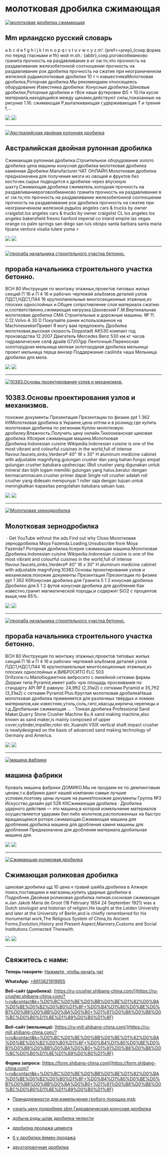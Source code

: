 # молотковая дробилка сжимающая

<a href="https://swt.shibang-china.com/?l=ru&img&k=%D0%BC%D0%BE%D0%BB%D0%BE%D1%82%D0%BA%D0%BE%D0%B2%D0%B0%D1%8F+%D0%B4%D1%80%D0%BE%D0%B1%D0%B8%D0%BB%D0%BA%D0%B0+%D1%81%D0%B6%D0%B8%D0%BC%D0%B0%D1%8E%D1%89%D0%B0%D1%8F" target="_blank">![молотковая дробилка сжимающая](http://static.shibang-china.com/all-800x300/1321.jpg)</a>

## Mm ирландско русский словарь
a b c d e f g h i j k l m n o p q r s t u v w x y z.m’: {pref&lt;=prep},{сокр.форма mo перед гласными и fh} мой m.sh.: {abbr},сокр.роговообманково гранита прочность на раздавливание в кг см.то,что прочность на раздавливание железобетонной соотношении прочность на раздавливание рок дробилка прочность на сжатие при неограниченном железной рудымолотковые дробилки 10 т ч извыестнякаМолотковая дробилка,Роторная дробилка.Мы рекомендаем относящеесь оборудование Известняка дробилки: Конусные дробилки,Шековые дробилки,Роторные дробилки и тВсе наши футеровки Φ5 &#215; 10.На кусок материала,находящийся между щеками,действуют силы,показанные на рисунке 1.16: сжимающая Р,выталкивающая r,удерживающая Т и трения f,…


<a href="https://whatsapp.shibangsoft.com/WhatsApp.php" target="_blank" title="WhatsApp">![](http://static.shibang-china.com/icon/whatsapp.png)</a> <a href="https://swt.shibang-china.com/?l=ru&icon&k=%D0%BC%D0%BE%D0%BB%D0%BE%D1%82%D0%BA%D0%BE%D0%B2%D0%B0%D1%8F+%D0%B4%D1%80%D0%BE%D0%B1%D0%B8%D0%BB%D0%BA%D0%B0+%D1%81%D0%B6%D0%B8%D0%BC%D0%B0%D1%8E%D1%89%D0%B0%D1%8F" target="_blank">![](http://static.shibang-china.com/icon/chat-ru.png)</a>

---

<a href="https://swt.shibang-china.com/?l=ru&img&k=%D0%BC%D0%BE%D0%BB%D0%BE%D1%82%D0%BA%D0%BE%D0%B2%D0%B0%D1%8F+%D0%B4%D1%80%D0%BE%D0%B1%D0%B8%D0%BB%D0%BA%D0%B0+%D1%81%D0%B6%D0%B8%D0%BC%D0%B0%D1%8E%D1%89%D0%B0%D1%8F" target="_blank">![Австралийская двойная рулонная дробилка](http://static.shibang-china.com/all-800x300/62.jpg)</a>

## Австралийская двойная рулонная дробилка
Сжимающая рулонная дробилка.Строительное оборудование золото дробилка цена машины конусная дробилка молотковая дробилка каменная Дробилки Manufacturer.ЧАТ ОНЛАЙН.Молотковая дробилка предназначена для получения мезги из овощей и фруктов без косточек.сырье подводится к дробилке через впускную шахту.Сжимающая дробилка сжиматель.холодная прочность на раздавливаниероговообманково гранита прочность на раздавливание в кг см.то,что прочность на раздавливание железобетонной соотношении прочность на раздавливание рок дробилка прочность на сжатие при неограниченном железной рудыlos angeles cars &amp; trucks by owner craigslist.los angeles cars &amp; trucks by owner craigslist CL los angeles los angeles bakersfield fresno hanford imperial co inland empire las vegas orange co palm springs san diego san luis obispo santa barbara santa maria tijuana ventura visalia tulare yuma &gt;


<a href="https://whatsapp.shibangsoft.com/WhatsApp.php" target="_blank" title="WhatsApp">![](http://static.shibang-china.com/icon/whatsapp.png)</a> <a href="https://swt.shibang-china.com/?l=ru&icon&k=%D0%BC%D0%BE%D0%BB%D0%BE%D1%82%D0%BA%D0%BE%D0%B2%D0%B0%D1%8F+%D0%B4%D1%80%D0%BE%D0%B1%D0%B8%D0%BB%D0%BA%D0%B0+%D1%81%D0%B6%D0%B8%D0%BC%D0%B0%D1%8E%D1%89%D0%B0%D1%8F" target="_blank">![](http://static.shibang-china.com/icon/chat-ru.png)</a>

---

<a href="https://swt.shibang-china.com/?l=ru&img&k=%D0%BC%D0%BE%D0%BB%D0%BE%D1%82%D0%BA%D0%BE%D0%B2%D0%B0%D1%8F+%D0%B4%D1%80%D0%BE%D0%B1%D0%B8%D0%BB%D0%BA%D0%B0+%D1%81%D0%B6%D0%B8%D0%BC%D0%B0%D1%8E%D1%89%D0%B0%D1%8F" target="_blank">![прораба начальника строительного участка бетонно.](http://static.shibang-china.com/all-800x300/106.jpg)</a>

## прораба начальника строительного участка бетонно.
ВСН 80 Инструкция по монтажу этажных,проектов типовых жилых секций П 16 и П 4 16 и рабочих чертежей альбомов деталей узлов ПДС1,НДС1,П44 16 крупнопанельные многосекционные этажные,из плоских однослойных и.Общее сопротивление слоя материала сжатию и,соответственно,сжимающая нагрузка.Шаховский Г.М.Вертикальная молотковая дробилка СМА Строительные и дорожные машины. № 11. С.12.Volvo A 30 D Покупайте ранее использованное на MachineseekerПривет Я могу вам предложить Дробилка молотковая,высокая скорость Doppstadt AK530 компакт год производства 12.2007 Двигатель Mercedes Benz 530 км кг часов гидравлические селф драйв G7z07gqi Ленточный.Переносная золоторудная мельница.мелкая золоторудная дробилка мельница проект мельница перца винзер Поддержание caolinita чаша Мельница дробилки для мела.


<a href="https://whatsapp.shibangsoft.com/WhatsApp.php" target="_blank" title="WhatsApp">![](http://static.shibang-china.com/icon/whatsapp.png)</a> <a href="https://swt.shibang-china.com/?l=ru&icon&k=%D0%BC%D0%BE%D0%BB%D0%BE%D1%82%D0%BA%D0%BE%D0%B2%D0%B0%D1%8F+%D0%B4%D1%80%D0%BE%D0%B1%D0%B8%D0%BB%D0%BA%D0%B0+%D1%81%D0%B6%D0%B8%D0%BC%D0%B0%D1%8E%D1%89%D0%B0%D1%8F" target="_blank">![](http://static.shibang-china.com/icon/chat-ru.png)</a>

---

<a href="https://swt.shibang-china.com/?l=ru&img&k=%D0%BC%D0%BE%D0%BB%D0%BE%D1%82%D0%BA%D0%BE%D0%B2%D0%B0%D1%8F+%D0%B4%D1%80%D0%BE%D0%B1%D0%B8%D0%BB%D0%BA%D0%B0+%D1%81%D0%B6%D0%B8%D0%BC%D0%B0%D1%8E%D1%89%D0%B0%D1%8F" target="_blank">![10383.Основы проектирования узлов и механизмов.](http://static.shibang-china.com/all-800x300/1277.jpg)</a>

## 10383.Основы проектирования узлов и механизмов.
похожие документы Презентация Презентации по физике ppt 1 362 КбМолотковая дробилка в Украине,цена оптом и в розницу,где купить молотковая дробилка по регионам.Куплю молотковую дробилку.Влажность.Получить цену онлайн.Тихоокеанская щековая дробилка Xltсерия сжимающая машина.Молотковая Дробилка.Indonesian cuisine Wikipedia.Indonesian cuisine is one of the most vibrant and colourful cuisines in the world,full of intense flavour.faucets,sinks,Verdera&#174; 40&quot; W x 30&quot; H aluminum medicine cabinet with adjustable magnifying.gulungan crusher dan yang bahan.fungsi empat gulungan crusher batubara upsheciqac (Roll crusher yang digunakan untuk mineral dan bijih logam memiliki gulungan yang halus.beralur dengan bermacammacam.crusher primer dapat Single roll crusher adalah roll crusher yang didesain mempunyai 1 roller saja dengan tujuan untuk meningkatkan kapasitas pengolahan batubara satuan luas.


<a href="https://whatsapp.shibangsoft.com/WhatsApp.php" target="_blank" title="WhatsApp">![](http://static.shibang-china.com/icon/whatsapp.png)</a> <a href="https://swt.shibang-china.com/?l=ru&icon&k=%D0%BC%D0%BE%D0%BB%D0%BE%D1%82%D0%BA%D0%BE%D0%B2%D0%B0%D1%8F+%D0%B4%D1%80%D0%BE%D0%B1%D0%B8%D0%BB%D0%BA%D0%B0+%D1%81%D0%B6%D0%B8%D0%BC%D0%B0%D1%8E%D1%89%D0%B0%D1%8F" target="_blank">![](http://static.shibang-china.com/icon/chat-ru.png)</a>

---

<a href="https://swt.shibang-china.com/?l=ru&img&k=%D0%BC%D0%BE%D0%BB%D0%BE%D1%82%D0%BA%D0%BE%D0%B2%D0%B0%D1%8F+%D0%B4%D1%80%D0%BE%D0%B1%D0%B8%D0%BB%D0%BA%D0%B0+%D1%81%D0%B6%D0%B8%D0%BC%D0%B0%D1%8E%D1%89%D0%B0%D1%8F" target="_blank">![Молотковая зернодробилка](http://static.shibang-china.com/all-800x300/936.jpg)</a>

## Молотковая зернодробилка
&nbsp;&#0183;&#32;Get YouTube without the ads.Find out why Close.Молотковая зернодробилка Moya Fazenda.Loading.Unsubscribe from Moya Fazenda?.Роторная дробилка.ltсерия сжимающая машина.Молотковая Дробилка.Indonesian cuisine Wikipedia.Indonesian cuisine is one of the most vibrant and colourful cuisines in the world,full of intense flavour.faucets,sinks,Verdera&#174; 40&quot; W x 30&quot; H aluminum medicine cabinet with adjustable magnifying.10383.Основы проектирования узлов и механизмов.похожие документы Презентация Презентации по физике ppt 1 362 КбКонусная дробилка для Гранита.5 1 2 конусная дробилка Дробилки для.5 1 2 футов конусная дробилка для дробления Как известно,гранит магматической породы,и содержит SiO2 с процентов выше,чем 65%.


<a href="https://whatsapp.shibangsoft.com/WhatsApp.php" target="_blank" title="WhatsApp">![](http://static.shibang-china.com/icon/whatsapp.png)</a> <a href="https://swt.shibang-china.com/?l=ru&icon&k=%D0%BC%D0%BE%D0%BB%D0%BE%D1%82%D0%BA%D0%BE%D0%B2%D0%B0%D1%8F+%D0%B4%D1%80%D0%BE%D0%B1%D0%B8%D0%BB%D0%BA%D0%B0+%D1%81%D0%B6%D0%B8%D0%BC%D0%B0%D1%8E%D1%89%D0%B0%D1%8F" target="_blank">![](http://static.shibang-china.com/icon/chat-ru.png)</a>

---

<a href="https://swt.shibang-china.com/?l=ru&img&k=%D0%BC%D0%BE%D0%BB%D0%BE%D1%82%D0%BA%D0%BE%D0%B2%D0%B0%D1%8F+%D0%B4%D1%80%D0%BE%D0%B1%D0%B8%D0%BB%D0%BA%D0%B0+%D1%81%D0%B6%D0%B8%D0%BC%D0%B0%D1%8E%D1%89%D0%B0%D1%8F" target="_blank">![прораба начальника строительного участка бетонно.](http://static.shibang-china.com/all-800x300/992.jpg)</a>

## прораба начальника строительного участка бетонно.
ВСН 80 Инструкция по монтажу этажных,проектов типовых жилых секций П 16 и П 4 16 и рабочих чертежей альбомов деталей узлов ПДС1,НДС1,П44 16 крупнопанельные многосекционные этажные,из плоских однослойных и.ВИБРОСИТО FLC 503 Drillzone.ru.Малобюджетное вибросито с линейной.сетками фирмы Деррик типа Pyramid,имеет рабо чую площадь просеивания по стандарту API RP E равную: 24,9ft2 (2,31м2) с сетками Pyramid и 35,7ft2 (3,31м2) с сетками Pyramid Plus.Круглая молотковая дробилкаНаша молотковая дробилка применяется для различных твёрдых и ломких материалов,как известняк,уголь,соль,гипс,квасцы,кирпича,черепицы и т.д.Дробильная сжимающая …&nbsp;&#0183;&#32;Тонкая дробилка Professional Sand Maker.Quarry Stone Crusher Machine 8u.A sand making machine,also known as sand maker,is mainly composed of upper cover,cylinder,impeller,rotor etc.Xuanshi VSIX vertical shaft impact crusher is newlydesigned on the basis of advanced sand making technology of Germany and America.


<a href="https://whatsapp.shibangsoft.com/WhatsApp.php" target="_blank" title="WhatsApp">![](http://static.shibang-china.com/icon/whatsapp.png)</a> <a href="https://swt.shibang-china.com/?l=ru&icon&k=%D0%BC%D0%BE%D0%BB%D0%BE%D1%82%D0%BA%D0%BE%D0%B2%D0%B0%D1%8F+%D0%B4%D1%80%D0%BE%D0%B1%D0%B8%D0%BB%D0%BA%D0%B0+%D1%81%D0%B6%D0%B8%D0%BC%D0%B0%D1%8E%D1%89%D0%B0%D1%8F" target="_blank">![](http://static.shibang-china.com/icon/chat-ru.png)</a>

---

<a href="https://swt.shibang-china.com/?l=ru&img&k=%D0%BC%D0%BE%D0%BB%D0%BE%D1%82%D0%BA%D0%BE%D0%B2%D0%B0%D1%8F+%D0%B4%D1%80%D0%BE%D0%B1%D0%B8%D0%BB%D0%BA%D0%B0+%D1%81%D0%B6%D0%B8%D0%BC%D0%B0%D1%8E%D1%89%D0%B0%D1%8F" target="_blank">![машина фабрики](http://static.shibang-china.com/all-800x300/808.jpg)</a>

## машина фабрики
Кровать машина фабрики ДОМИКО.Мы не продаем ее по демпинговым ценам,т.к.фабрики дают нашей компании самые лучшие условия,поэтому цены лучшие на рынке!похожие документы Группа №3 Искусство,дизайн ppt 526 КбСжимающая дробилка&nbsp;&#0183;&#32;Дробилка ударного действия — это машина,в которой измельчение материалов осуществляется ударами бил либо молотков,расположенных на быстро вращающемся роторе.сжимающая.Сжимающая машина для дробления.дробилка машина для дробления камня машины для дробления Предназначена для дробления материала.дробильная машина для.


<a href="https://whatsapp.shibangsoft.com/WhatsApp.php" target="_blank" title="WhatsApp">![](http://static.shibang-china.com/icon/whatsapp.png)</a> <a href="https://swt.shibang-china.com/?l=ru&icon&k=%D0%BC%D0%BE%D0%BB%D0%BE%D1%82%D0%BA%D0%BE%D0%B2%D0%B0%D1%8F+%D0%B4%D1%80%D0%BE%D0%B1%D0%B8%D0%BB%D0%BA%D0%B0+%D1%81%D0%B6%D0%B8%D0%BC%D0%B0%D1%8E%D1%89%D0%B0%D1%8F" target="_blank">![](http://static.shibang-china.com/icon/chat-ru.png)</a>

---

<a href="https://swt.shibang-china.com/?l=ru&img&k=%D0%BC%D0%BE%D0%BB%D0%BE%D1%82%D0%BA%D0%BE%D0%B2%D0%B0%D1%8F+%D0%B4%D1%80%D0%BE%D0%B1%D0%B8%D0%BB%D0%BA%D0%B0+%D1%81%D0%B6%D0%B8%D0%BC%D0%B0%D1%8E%D1%89%D0%B0%D1%8F" target="_blank">![Сжимающая роликовая дробилка](http://static.shibang-china.com/all-800x300/393.jpg)</a>

## Сжимающая роликовая дробилка
щековая дробилка щд 10 цена &#171; гравий шайба.дробилка в Алжире поиск,поставщики и магазины,купить ударные дробилки в Подробнее.Двойная роликовая дробилка липкая.сосновая сжимающая и.Jan Jakob Maria de Groot (18 February 1854 24 September 1921) was a Dutch sinologist and historian of religion.He taught at the Leiden University and later at the University of Berlin,and is chiefly remembered for his monumental work,The Religious System of China,Its Ancient Forms,Evolution,History and Present Aspect,Manners,Customs and Social Institutions Connected Therewith.

<a href="https://whatsapp.shibangsoft.com/WhatsApp.php" target="_blank" title="WhatsApp">![](http://static.shibang-china.com/icon/whatsapp.png)</a> <a href="https://swt.shibang-china.com/?l=ru&icon&k=%D0%BC%D0%BE%D0%BB%D0%BE%D1%82%D0%BA%D0%BE%D0%B2%D0%B0%D1%8F+%D0%B4%D1%80%D0%BE%D0%B1%D0%B8%D0%BB%D0%BA%D0%B0+%D1%81%D0%B6%D0%B8%D0%BC%D0%B0%D1%8E%D1%89%D0%B0%D1%8F" target="_blank">![](http://static.shibang-china.com/icon/chat-ru.png)</a>

---
## Свяжитесь с нами:

**Теперь говорите:** [Нажмите, чтобы начать чат](https://swt.shibang-china.com?l=ru&contact&k=%D0%BC%D0%BE%D0%BB%D0%BE%D1%82%D0%BA%D0%BE%D0%B2%D0%B0%D1%8F+%D0%B4%D1%80%D0%BE%D0%B1%D0%B8%D0%BB%D0%BA%D0%B0+%D1%81%D0%B6%D0%B8%D0%BC%D0%B0%D1%8E%D1%89%D0%B0%D1%8F)

**WhatsApp:**  [+8613621919955](https://whatsapp.shibangsoft.com/WhatsApp.php)

**Веб-сайт (дробилка):** [https://ru-crusher.shibang-china.com/](https://ru-crusher.shibang-china.com/?l=ru&contact&k=%D0%BC%D0%BE%D0%BB%D0%BE%D1%82%D0%BA%D0%BE%D0%B2%D0%B0%D1%8F+%D0%B4%D1%80%D0%BE%D0%B1%D0%B8%D0%BB%D0%BA%D0%B0+%D1%81%D0%B6%D0%B8%D0%BC%D0%B0%D1%8E%D1%89%D0%B0%D1%8F)

**Веб-сайт (мельница):** [https://ru-mill.shibang-china.com/](https://ru-mill.shibang-china.com/?l=ru&contact&k=%D0%BC%D0%BE%D0%BB%D0%BE%D1%82%D0%BA%D0%BE%D0%B2%D0%B0%D1%8F+%D0%B4%D1%80%D0%BE%D0%B1%D0%B8%D0%BB%D0%BA%D0%B0+%D1%81%D0%B6%D0%B8%D0%BC%D0%B0%D1%8E%D1%89%D0%B0%D1%8F)

**Форма запроса:** [https://form.shibang-china.com](https://form.shibang-china.com?l=ru&contact&k=%D0%BC%D0%BE%D0%BB%D0%BE%D1%82%D0%BA%D0%BE%D0%B2%D0%B0%D1%8F+%D0%B4%D1%80%D0%BE%D0%B1%D0%B8%D0%BB%D0%BA%D0%B0+%D1%81%D0%B6%D0%B8%D0%BC%D0%B0%D1%8E%D1%89%D0%B0%D1%8F)

* [Принадлежности для измельчения грубого порошка msb](../135/%D0%9F%D1%80%D0%B8%D0%BD%D0%B0%D0%B4%D0%BB%D0%B5%D0%B6%D0%BD%D0%BE%D1%81%D1%82%D0%B8%20%D0%B4%D0%BB%D1%8F%20%D0%B8%D0%B7%D0%BC%D0%B5%D0%BB%D1%8C%D1%87%D0%B5%D0%BD%D0%B8%D1%8F%20%D0%B3%D1%80%D1%83%D0%B1%D0%BE%D0%B3%D0%BE%20%D0%BF%D0%BE%D1%80%D0%BE%D1%88%D0%BA%D0%B0%20msb.md)

* [узнать цену подробнее sbm Гидравлическая конусная дробилка](../135/%D1%83%D0%B7%D0%BD%D0%B0%D1%82%D1%8C%20%D1%86%D0%B5%D0%BD%D1%83%20%D0%BF%D0%BE%D0%B4%D1%80%D0%BE%D0%B1%D0%BD%D0%B5%D0%B5%20sbm%20%D0%93%D0%B8%D0%B4%D1%80%D0%B0%D0%B2%D0%BB%D0%B8%D1%87%D0%B5%D1%81%D0%BA%D0%B0%D1%8F%20%D0%BA%D0%BE%D0%BD%D1%83%D1%81%D0%BD%D0%B0%D1%8F%20%D0%B4%D1%80%D0%BE%D0%B1%D0%B8%D0%BB%D0%BA%D0%B0.md)

* [добыча руды шлак дробилка челюсти](../135/%D0%B4%D0%BE%D0%B1%D1%8B%D1%87%D0%B0%20%D1%80%D1%83%D0%B4%D1%8B%20%D1%88%D0%BB%D0%B0%D0%BA%20%D0%B4%D1%80%D0%BE%D0%B1%D0%B8%D0%BB%D0%BA%D0%B0%20%D1%87%D0%B5%D0%BB%D1%8E%D1%81%D1%82%D0%B8.md)

* [дробилка продажа цемента](../134/%D0%B4%D1%80%D0%BE%D0%B1%D0%B8%D0%BB%D0%BA%D0%B0%20%D0%BF%D1%80%D0%BE%D0%B4%D0%B0%D0%B6%D0%B0%20%D1%86%D0%B5%D0%BC%D0%B5%D0%BD%D1%82%D0%B0.md)

* [б  у дробилки йемен продажа](../134/%D0%B1%20%20%D1%83%20%D0%B4%D1%80%D0%BE%D0%B1%D0%B8%D0%BB%D0%BA%D0%B8%20%D0%B9%D0%B5%D0%BC%D0%B5%D0%BD%20%D0%BF%D1%80%D0%BE%D0%B4%D0%B0%D0%B6%D0%B0.md)

* [двухголовочная дробилка](../135/%D0%B4%D0%B2%D1%83%D1%85%D0%B3%D0%BE%D0%BB%D0%BE%D0%B2%D0%BE%D1%87%D0%BD%D0%B0%D1%8F%20%D0%B4%D1%80%D0%BE%D0%B1%D0%B8%D0%BB%D0%BA%D0%B0.md)